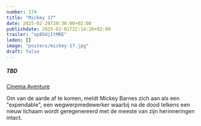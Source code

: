 ```yaml
---
number: 174
title: "Mickey 17"
date: 2025-02-26T20:30:00+02:00
publishdate: 2025-02-01T22:14:26+02:00
trailer: "xp8SUjItMRE"
leden: []
image: "posters/mickey-17.jpg"
draft: false
---
```


##### TBD

[Cinema Aventure](https://cinema-aventure.be/catalogue/movie/?509A4202-D481-64CC-427D-F2C348B63413)

Om van de aarde af te komen, meldt Mickey Barnes zich aan als een "expendable",
een wegwerpmedewerker waarbij na de dood telkens een nieuw lichaam wordt
geregenereerd met de meeste van zijn herinneringen intact.
<!--more-->
